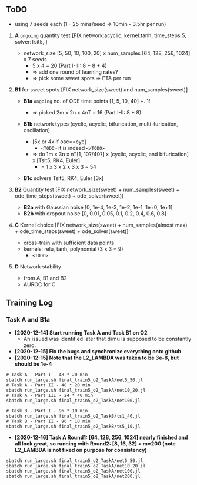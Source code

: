 ## ToDO

* using 7 seeds each (1 - 25 mins/seed => 10min - 3.5hr per run)

1. **A** `ongoing` quantity test [FIX network:acyclic, kernel:tanh, time_steps:5, solver:Tsit5, ]
    * network_size [5, 50, 10, 100, 20] x num_samples [64, 128, 256, 1024] x 7 seeds
        * 5 x 4 = 20 (Part I-III: 8 + 8 + 4)
        * => add one round of learning rates? <HOLD after B1>
        * => pick some sweet spots => ETA per run

2. **B1** for sweet spots [FIX network_size(sweet) and num_samples(sweet)]
    * **B1a** `ongoing` no. of ODE time points [1, 5, 10, 40] +. 1!
        * => picked 2m x 2n x 4nT = 16 (Part I-II: 8 + 8)

    * **B1b** network types (cyclic, acyclic, bifurication, multi-furication, oscillation)
        * [5x or 4x if osc==cyc]
            * `<TODO>` it is indeed `</TODO>`
        * => do 1m x 3n x nT[1, 10?/40?] x [cyclic, acyclic, and bifurication] x [Tsit5, RK4, Euler]
            * = 1 x 3 x 2 x 3 x 3 = 54
    * **B1c** solvers Tsit5, RK4, Euler [3x]

3. **B2** Quantity test [FIX network_size(sweet) + num_samples(sweet) + ode_time_steps(sweet) + ode_solver(sweet))
    * **B2a** with Gaussian noise [0, 1e-4, 1e-3, 1e-2, 1e-1, 1e+0, 1e+1]
    * **B2b** with dropout noise [0, 0.01, 0.05, 0.1, 0.2, 0.4, 0.6, 0.8]

4. **C** Kernel choice [FIX network_size(sweet) + num_samples(almost max) + ode_time_steps(sweet) + ode_solver(sweet)]
    * cross-train with sufficient data points
    * kernels: relu, tanh, polynomial (3 x 3 = 9)
        * `<TODO>`

5. **D** Network stability
    * from A, B1 and B2
    * AUROC for C


## Training Log

### Task A and B1a
* **[2020-12-14] Start running Task A and Task B1 on O2**
  * An issued was identified later that d\mu is supposed to be constantly zero.
* **[2020-12-15] Fix the bugs and synchronize everything onto github**
* **[2020-12-15] Note that the L2_LAMBDA was taken to be 3e-8, but should be 1e-4**
```
# Task A - Part I - 48 * 20 min
sbatch run_large.sh final_train5_o2_TaskA/net5_50.jl
# Task A - Part II - 48 * 20 min
sbatch run_large.sh final_train5_o2_TaskA/net10_20.jl
# Task A - Part III - 24 * 40 min
sbatch run_large.sh final_train5_o2_TaskA/net100.jl

# Task B - Part I - 96 * 10 min
sbatch run_large.sh final_train5_o2_TaskB/ts1_40.jl
# Task B - Part II - 96 * 10 min
sbatch run_large.sh final_train5_o2_TaskB/ts5_10.jl

```
* **[2020-12-16] Task A Round1: [64, 128, 256, 1024] nearly finished and all look great, so running with Round2: [8, 16, 32] + m=200 (note L2_LAMBDA is not fixed on purpose for consistency)**
```
sbatch run_large.sh final_train5_o2_TaskA/net5_50.jl
sbatch run_large.sh final_train5_o2_TaskA/net10_20.jl
sbatch run_large.sh final_train5_o2_TaskA/net100.jl
sbatch run_large.sh final_train5_o2_TaskA/net200.jl
```
